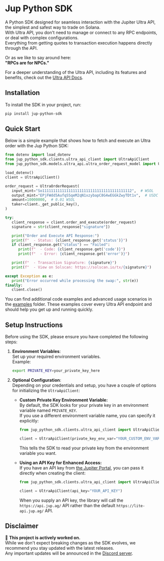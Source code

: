 # **Jup Python SDK**

A Python SDK designed for seamless interaction with the Jupiter Ultra API, the simplest and safest way to trade on Solana.<br>
With Ultra API, you don't need to manage or connect to any RPC endpoints, or deal with complex configurations.<br>
Everything from getting quotes to transaction execution happens directly through the API.<br>

Or as we like to say around here:<br>
**"RPCs are for NPCs."**

For a deeper understanding of the Ultra API, including its features and benefits, check out the [Ultra API Docs](https://dev.jup.ag/docs/ultra-api/).

## **Installation**

To install the SDK in your project, run:
```sh
pip install jup-python-sdk
```
## **Quick Start**

Below is a simple example that shows how to fetch and execute an Ultra order with the Jup Python SDK:
```python
from dotenv import load_dotenv
from jup_python_sdk.clients.ultra_api_client import UltraApiClient
from jup_python_sdk.models.ultra_api.ultra_order_request_model import UltraOrderRequest

load_dotenv()
client = UltraApiClient()

order_request = UltraOrderRequest(
   input_mint="So11111111111111111111111111111111111111112",  # WSOL
   output_mint="EPjFWdd5AufqSSqeM2qN1xzybapC8G4wEGGkZwyTDt1v",  # USDC
   amount=10000000,  # 0.01 WSOL
   taker=client._get_public_key(),
)

try:
   client_response = client.order_and_execute(order_request)
   signature = str(client_response["signature"])

   print("Order and Execute API Response:")
   print(f"  - Status: {client_response.get('status')}")
   if client_response.get("status") == "Failed":
      print(f"  - Code: {client_response.get('code')}")
      print(f"  - Error: {client_response.get('error')}")

   print(f"  - Transaction Signature: {signature}")
   print(f"  - View on Solscan: https://solscan.io/tx/{signature}")

except Exception as e:
   print("Error occurred while processing the swap:", str(e))
finally:
   client.close()
```

You can find additional code examples and advanced usage scenarios in the [examples](./examples) folder.
These examples cover every Ultra API endpoint and should help you get up and running quickly.

## **Setup Instructions**

Before using the SDK, please ensure you have completed the following steps:

1. **Environment Variables**:  
   Set up your required environment variables.  
   Example:
   ```sh
   export PRIVATE_KEY=your_private_key_here
   ```

2. **Optional Configuration**:  
   Depending on your credentials and setup, you have a couple of options for initializing the `UltraApiClient`:

   - **Custom Private Key Environment Variable:**  
     By default, the SDK looks for your private key in an environment variable named `PRIVATE_KEY`.  
     If you use a different environment variable name, you can specify it explicitly:
     ```python
     from jup_python_sdk.clients.ultra_api_client import UltraApiClient

     client = UltraApiClient(private_key_env_var="YOUR_CUSTOM_ENV_VAR")
     ```
     This tells the SDK to read your private key from the environment variable you want.

   - **Using an API Key for Enhanced Access:**  
     If you have an API key from [the Jupiter Portal](https://portal.jup.ag/onboard), you can pass it directly when creating the client:
     ```python
     from jup_python_sdk.clients.ultra_api_client import UltraApiClient

     client = UltraApiClient(api_key="YOUR_API_KEY")
     ```
     When you supply an API key, the library will call the `https://api.jup.ag/` API rather than the default `https://lite-api.jup.ag/` API.

## **Disclaimer**

🚨 **This project is actively worked on.**  
While we don't expect breaking changes as the SDK evolves, we recommend you stay updated with the latest releases.  
Any important updates will be announced in the [Discord server](https://discord.gg/jup).